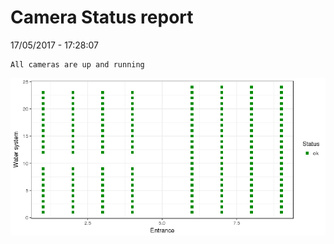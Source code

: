Camera Status report
================
17/05/2017 - 17:28:07

    All cameras are up and running

![](camreport_files/figure-markdown_github/unnamed-chunk-2-1.png)
